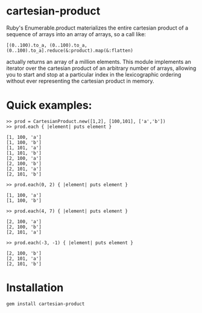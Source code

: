 cartesian-product
=================

Ruby's Enumerable.product materializes the entire cartesian product
of a sequence of arrays into an array of arrays, so a call like:

    [(0..100).to_a, (0..100).to_a, (0..100).to_a].reduce(&:product).map(&:flatten)

actually returns an array of a million elements. This module implements
an iterator over the cartesian product of an arbitrary number of arrays,
allowing you to start and stop at a particular index in the lexicographic
ordering without ever representing the cartesian product in memory.

Quick examples:
===============

    >> prod = CartesianProduct.new([1,2], [100,101], ['a','b'])
    >> prod.each { |element| puts element }
    
    [1, 100, 'a']
    [1, 100, 'b']
    [1, 101, 'a']
    [1, 101, 'b']
    [2, 100, 'a']
    [2, 100, 'b']
    [2, 101, 'a']
    [2, 101, 'b']

    >> prod.each(0, 2) { |element| puts element }
    
    [1, 100, 'a']
    [1, 100, 'b']
    
    >> prod.each(4, 7) { |element| puts element }
    
    [2, 100, 'a']
    [2, 100, 'b']
    [2, 101, 'a']
    
    >> prod.each(-3, -1) { |element| puts element }
    
    [2, 100, 'b']
    [2, 101, 'a']
    [2, 101, 'b']

Installation
============

    gem install cartesian-product